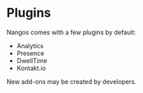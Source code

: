 # Plugins

Nangos comes with a few plugins by default:
* Analytics
* Presence
* DwellTime
* Kontakt.io

New add-ons may be created by developers.
